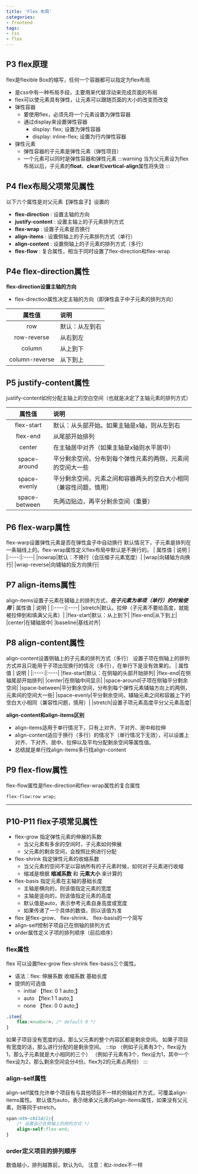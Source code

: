 ```yaml
---
title: 'Flex 布局'
categories:
- frontend
tags:
- css
- flex
---
```


## P3 flex原理
flex是flexible Box的缩写，任何一个容器都可以指定为flex布局
* 是css中有一种布局手段，主要用来代替浮动来完成页面的布局
* flex可以使元素具有弹性，让元素可以跟随页面的大小的改变而改变
* 弹性容器
  * 要使用flex，必须先将一个元素设置为弹性容器
  * 通过display来设置弹性容器
    * display: flex; 设置为弹性容器
    * display: inline-flex; 设置为行内弹性容器
* 弹性元素
  * 弹性容器的子元素是弹性元素（弹性项目）
  * 一个元素可以同时是弹性容器和弹性元素
:::warning
当为父元素设为flex布局以后，子元素的**float**、**clear**和**vertical-align**属性将失效
:::

## P4 flex布局父项常见属性
以下六个属性是对父元素【弹性盒子】设置的
* **flex-direction** : 设置主轴的方向
* **justify-content** : 设置主轴上的子元素排列方式
* **flex-wrap** : 设置子元素是否换行
* **align-items** : 设置侧轴上的子元素排列方式（单行）
* **align-content** : 设置侧轴上的子元素的排列方式（多行）
* **flex-flow** : 复合属性，相当于同时设置了flex-direction和flex-wrap

## P4e flex-direction属性
**flex-direction设置主轴的方向**
* flex-direction属性决定主轴的方向（即弹性盒子中子元素的排列方向）

| 属性值 | 说明 |
|:----:|:----|
|row|默认：从左到右|
|row-reverse|从右到左|
|column|从上到下|
|column-reverse|从下到上|

## P5 justify-content属性
justify-content如何分配主轴上的空白空间（也就是决定了主轴元素的排列方式）

| 属性值 | 说明 |
|:----:|:----|
|flex-start|默认：从头部开始。如果主轴是x轴，则从左到右|
|flex-end|从尾部开始排列|
|center|在主轴居中对齐（如果主轴是x轴则水平居中）|
|space-around|平分剩余空间，分布到每个弹性元素的两侧，元素间的空间大一些|
|space-evenly|平分剩余空间，元素之间和容器两头的空白大小相同（兼容性问题，慎用）|
|space-between|先两边贴边，再平分剩余空间（重要）|

## P6 flex-warp属性
flex-warp设置弹性元素是否在弹性盒子中自动换行
默认情况下，子元素是排列在一条轴线上的。flex-wrap属性定义flex布局中默认是不换行的。
| 属性值 | 说明 |
|:----:|:----|
|nowrap|默认：不换行（会压缩子元素宽度）|
|wrap|向辅轴方向换行|
|wrap-reverse|向辅轴的反方向换行|

## P7 align-items属性
align-items设置子元素在辅轴上的排列方式，***在子元素为单项（单行）的时候使用***
| 属性值 | 说明 |
|:----:|:----|
|stretch|默认。拉伸（子元素不要给高度，就能被拉伸到和填满父元素）|
|flex-start|默认：从上到下|
|flex-end|从下到上|
|center|在辅轴居中|
|baseline|基线对齐|

## P8 align-content属性
align-content设置侧轴上的子元素的排列方式（多行）
设置子项在侧轴上的排列方式并且只能用于子项出现换行的情况（多行），在单行下是没有效果的。
| 属性值 | 说明 |
|:----:|:----|
|flex-start|默认：在侧轴的头部开始排列|
|flex-end|在侧轴尾部开始排列|
|center|在侧轴中间显示|
|space-around|子项在侧轴平分剩余空间|
|space-between|平分剩余空间，分布到每个弹性元素辅轴方向上的两侧，元素间的空间大一些|
|space-evenly|平分剩余空间，辅轴元素之间和容器上下的空白大小相同（兼容性问题，慎用）|
|stretch|设置子项元素高度平分父元素高度|

**align-content和align-items区别**
* align-items适用于单行情况下，只有上对齐、下对齐、居中和拉伸
* align-content适应于换行（多行）的情况下（单行情况下无效），可以设置上对齐、下对齐、居中、拉伸以及平均分配剩余空间等属性值。
* 总结就是单行找align-items多行找align-content

## P9 flex-flow属性
flex-flow属性是flex-direction和flex-wrap属性的复合属性
```
flex-flow:row wrap;
```

---
## P10-P11 flex子项常见属性
* flex-grow 指定弹性元素的伸展的系数
  * 当父元素有多余的空间时，子元素如何伸展
  * 父元素的剩余空间，会按照比例进行分配
* flex-shrink 指定弹性元素的收缩系数
  * 当父元素的空间不足以容纳所有的子元素时候，如何对子元素进行收缩
  * 缩减是根据 **缩减系数** 和 **元素大小** 来计算的
* flex-basis 指定元素在主轴的基础长度
  * 主轴是横向的，则该值指定元素的宽度
  * 主轴是竖向的，则该值指定元素的高度
  * 默认值是auto，表示参考元素自身高度或宽度
  * 如果传递了一个具体的数值，则以该值为准
* flex 是flex-grow、 flex-shrink、 flex-basis的一个简写
* align-self控制子项自己在侧轴的排列方式
* order属性定义子项的排列顺序（前后顺序）

### flex属性
flex 可以设置flex-grow flex-shrink flex-basis三个属性。
* 语法：flex: 伸展系数 收缩系数 基础长度
* 提供的可选值
  * initial 【flex: 0 1 auto;】
  * auto 【flex:1 1 auto;】
  * none 【flex: 0 0 auto;】
```css
.item{
    flex:<number>; /* default 0 */
}
```
如果子项目没有宽度的话，那么父元素的整个内容区都是剩余空间。
如果子项目有宽度的话，那么进行分配的是剩余空间。
:::tip
（例如子元素有3个，flex设为1，那么子元素就是大小相同的三个）
（例如子元素有3个，flex设为1，其中一个flex设为2，那么剩余空间会分4份。flex为2的元素占两份）
:::

### align-self属性
align-self属性允许单个项目有与其他项目不一样的侧轴对齐方式，可覆盖align-items属性。
默认值为auto，表示继承父元素的align-items属性，如果没有父元素，则等同于stretch。
```css
span:nth-child(2){
    /* 设置自己在侧轴上的排列方式 */
    align-self:flex-end;
}
```

### order定义项目的排列顺序
数值越小，排列越靠前，默认为0。
注意：和z-index不一样
